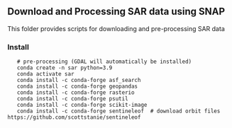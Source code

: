 ## Download and Processing SAR data using SNAP 
This folder provides scripts for downloading and pre-processing SAR data


### Install 
```
   # pre-processing (GDAL will automatically be installed)
   conda create -n sar python=3.9
   conda activate sar
   conda install -c conda-forge asf_search
   conda install -c conda-forge geopandas
   conda install -c conda-forge rasterio
   conda install -c conda-forge psutil
   conda install -c conda-forge scikit-image
   conda install -c conda-forge sentineleof  # download orbit files https://github.com/scottstanie/sentineleof
   

   
```
    
    